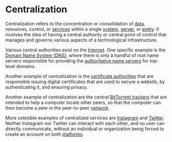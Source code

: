 # Centralization

Centralization refers to the concentration or consolidation of [data](/docs/glossary/data), resources, control, or [services](/docs/glossary/service) within a single [system](/docs/glossary/system), [server](/docs/glossary/server), or [entity](/docs/glossary/entity). It involves the idea of having a central authority or central point of control that manages and governs various aspects of a technological infrastructure.

Various central authorities exist on the [Internet](/docs/glossary/internet). One specific example is the [Domain Name System (DNS)](https://en.wikipedia.org/wiki/Domain_Name_System#target=_blank), where there is only a handful of root name servers responsible for providing the [authoritative name servers](https://en.wikipedia.org/wiki/Name_server#Authoritative_name_server) for top-level domains.

Another example of centralization is the [certificate authorities](https://support.dnsimple.com/articles/what-is-certificate-authority/#target=_blank) that are responsible issuing digital certificates that are used to secure a website, by authenticating it, and ensuring privacy.

Another example of centralization are the central [BitTorrent trackers](https://en.wikipedia.org/wiki/BitTorrent_tracker) that are intended to help a computer locate other peers, so that the computer can then become a peer in the peer-to-peer [network](/docs/glossary/network).

More ostesible examples of centralized services are [Instagram](https://en.wikipedia.org/wiki/Instagram#target=_blank) and [Twitter](https://en.wikipedia.org/wiki/Twitter#target=_blank). Neither Instagram nor Twitter can interact with each other, and no user can directly communicate, without an individual or organization being forced to create an account on both [platforms](/docs/glossary/platform).